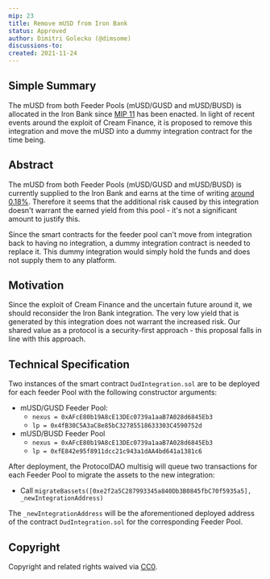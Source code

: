 ```yaml
---
mip: 23
title: Remove mUSD from Iron Bank
status: Approved
author: Dimitri Golecko (@dimsome)
discussions-to:
created: 2021-11-24
---
```


## Simple Summary

The mUSD from both Feeder Pools (mUSD/GUSD and mUSD/BUSD) is allocated in the Iron Bank since [MIP 11](./mip-11) has been enacted. In light of recent events around the exploit of Cream Finance, it is proposed to remove this integration and move the mUSD into a dummy integration contract for the time being.

## Abstract

The mUSD from both Feeder Pools (mUSD/GUSD and mUSD/BUSD) is currently supplied to the Iron Bank and earns at the time of writing [around 0.18%](https://app.cream.finance/markets/Iron%20Bank). Therefore it seems that the additional risk caused by this integration doesn't warrant the earned yield from this pool - it's not a significant amount to justify this.

Since the smart contracts for the feeder pool can't move from integration back to having no integration, a dummy integration contract is needed to replace it. This dummy integration would simply hold the funds and does not supply them to any platform.

## Motivation

Since the exploit of Cream Finance and the uncertain future around it, we should reconsider the Iron Bank integration. The very low yield that is generated by this integration does not warrant the increased risk. Our shared value as a protocol is a security-first approach - this proposal falls in line with this approach.

## Technical Specification

Two instances of the smart contract `DudIntegration.sol` are to be deployed for each feeder Pool with the following constructor arguments:

- mUSD/GUSD Feeder Pool:
  - `nexus = 0xAFcE80b19A8cE13DEc0739a1aaB7A028d6845Eb3`
  - `lp = 0x4fB30C5A3aC8e85bC32785518633303C4590752d`
- mUSD/BUSD Feeder Pool
  - `nexus = 0xAFcE80b19A8cE13DEc0739a1aaB7A028d6845Eb3`
  - `lp = 0xfE842e95f8911dcc21c943a1dAA4bd641a1381c6`

After deployment, the ProtocolDAO multisig will queue two transactions for each Feeder Pool to migrate the assets to the new integration:

- Call `migrateBassets([0xe2f2a5C287993345a840Db3B0845fbC70f5935a5], _newIntegrationAddress)`

The `_newIntegrationAddress` will be the aforementioned deployed address of the contract `DudIntegration.sol` for the corresponding Feeder Pool.

## Copyright

Copyright and related rights waived via [CC0](https://creativecommons.org/publicdomain/zero/1.0/).
